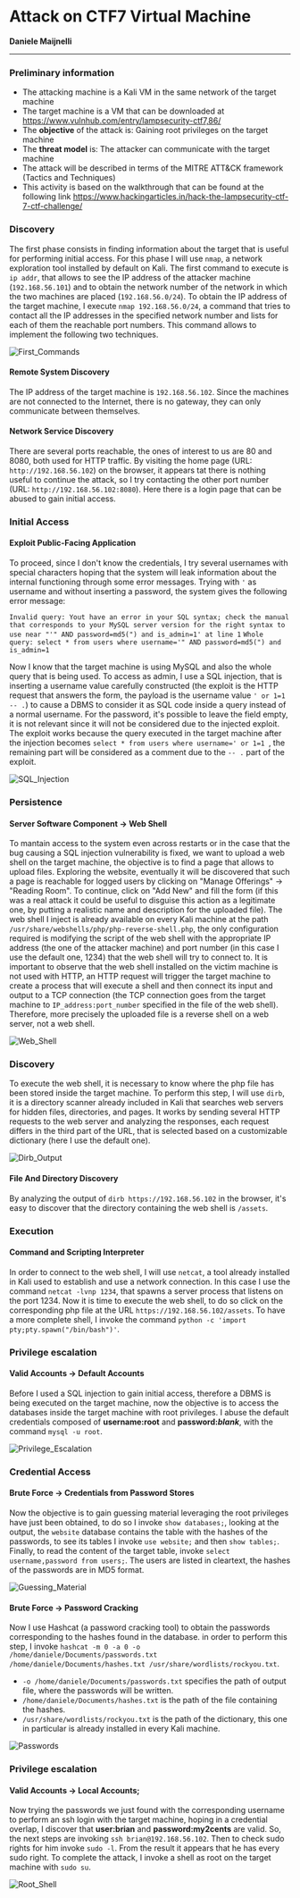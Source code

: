 # **Attack on CTF7 Virtual Machine**

**Daniele Maijnelli**

---


### **Preliminary information**

- The attacking machine is a Kali VM in the same network of the target machine
- The target machine is a VM that can be downloaded at https://www.vulnhub.com/entry/lampsecurity-ctf7,86/
- The **objective** of the attack is: Gaining root privileges on the target machine
- The **threat model** is: The attacker can communicate with the target machine
- The attack will be described in terms of the MITRE ATT&CK framework (Tactics and Techniques)
- This activity is based on the walkthrough that can be found at the following link
https://www.hackingarticles.in/hack-the-lampsecurity-ctf-7-ctf-challenge/

### **Discovery**

The first phase consists in finding information about the target that is useful for performing initial access. For this phase I will use `nmap`, a network exploration tool installed by default on Kali. The first command to execute is `ip addr`, that allows to see the IP address of the attacker machine (`192.168.56.101`) and to obtain the network number of the network in which the two machines are placed (`192.168.56.0/24`). To obtain the IP address of the target machine, I execute `nmap 192.168.56.0/24`, a command that tries to contact all the IP addresses in the specified network number and lists for each of them the reachable port numbers. This command allows to implement the following two techniques.

![First_Commands](Screen1.png)

#### Remote System Discovery 

The IP address of the target machine is `192.168.56.102`. Since the machines are not connected to the Internet, there is no gateway, they can only communicate between themselves.

#### Network Service Discovery

There are several ports reachable, the ones of interest to us are 80 and 8080, both used for HTTP traffic. By visiting the home page (URL: ```http://192.168.56.102```) on the browser, it appears tat there is nothing useful to continue the attack, so I try contacting the other port number (URL: `http://192.168.56.102:8080`). Here there is a login page that can be abused to gain initial access.

### **Initial Access**

#### Exploit Public-Facing Application
To proceed, since I don't know the credentials, I try several usernames with special characters hoping that the system will leak information about the internal functioning through some error messages. Trying with `'` as username and without inserting a password, the system gives the following error message:

`Invalid query: Yout have an error in your SQL syntax; check the manual that corresponds to your MySQL server version for the right syntax to use near "'" AND password=md5(") and is_admin=1' at line 1`
`Whole query: select * from users where username='" AND password=md5(") and is_admin=1`

Now I know that the target machine is using MySQL and also the whole query that is being used. To access as admin, I use a SQL injection, that is inserting a username value carefully constructed (the exploit is the HTTP request that answers the form, the payload is the username value `' or 1=1 -- .`) to cause a DBMS to consider it as SQL code inside a query instead of a normal username. For the password, it's possible to leave the field empty, it is not relevant since it will not be considered due to the injected exploit. The exploit works because the query executed in the target machine after the injection becomes `select * from users where username=' or 1=1 `, the remaining part will be considered as a comment due to the `-- .` part of the exploit.

![SQL_Injection](Screen2.png)

### **Persistence**

#### Server Software Component &rarr; Web Shell

To mantain access to the system even across restarts or in the case that the bug causing a SQL injection vulnerability is fixed, we want to upload a web shell on the target machine, the objective is to find a page that allows to upload files. Exploring the website, eventually it will be discovered that such a page is reachable for logged users by clicking on "Manage Offerings" &rarr; "Reading Room".
To continue, click on "Add New" and fill the form (if this was a real attack it could be useful to disguise this action as a legitimate one, by putting a realistic name and description for the uploaded file). The web shell I inject is already available on every Kali machine at the path `/usr/share/webshells/php/php-reverse-shell.php`, the only configuration required is modifying the script of the web shell with the appropriate IP address (the one of the attacker machine) and port number (in this case I use the default one, 1234) that the web shell will try to connect to.
It is important to observe that the web shell installed on the victim machine is not used with HTTP, an HTTP request will trigger the target machine to create a process that will execute a shell and then connect its input and output to a TCP connection (the TCP connection goes from the target machine to `IP_address:port_number` specified in the file of the web shell). Therefore, more precisely the uploaded file is a reverse shell on a web server, not a web shell. 

![Web_Shell](Screen3.png)

### **Discovery**

To execute the web shell, it is necessary to know where the php file has been stored inside the target machine. To perform this step, I will use `dirb`, it is a directory scanner already included in Kali that searches web servers for hidden files, directories, and pages. It works by sending several HTTP requests to the web server and analyzing the responses, each request differs in the third part of the URL, that is selected based on a customizable dictionary (here I use the default one). 

![Dirb_Output](Screen4.png)

#### File And Directory Discovery

By analyzing the output of `dirb https://192.168.56.102` in the browser, it's easy to discover that the directory containing the web shell is `/assets`. 

### **Execution**

#### Command and Scripting Interpreter

In order to connect to the web shell, I will use `netcat`, a tool already installed in Kali used to establish and use a network connection. In this case I use the command `netcat -lvnp 1234`, that spawns a server process that listens on the port 1234. Now it is time to execute the web shell, to do so click on the corresponding php file at the URL `https://192.168.56.102/assets`. To have a more complete shell, I invoke the command `python -c 'import pty;pty.spawn("/bin/bash")'`.

### **Privilege escalation**

#### Valid Accounts &rarr; Default Accounts

Before I used a SQL injection to gain initial access, therefore a DBMS is being executed on the target machine, now the objective is to access the databases inside the target machine with root privileges. I abuse the default credentials composed of **username:root** and **password:*blank***, with the command `mysql -u root`.

![Privilege_Escalation](Screen5.png)

### **Credential Access**

#### Brute Force &rarr; Credentials from Password Stores

Now the objective is to gain guessing material leveraging the root privileges have just been obtained, to do so I invoke `show databases;`, looking at the output, the `website` database contains the table with the hashes of the passwords, to see its tables I invoke `use website;` and then `show tables;`. Finally, to read the content of the target table, invoke `select username,password from users;`. The users are listed in cleartext, the hashes of the passwords are in MD5 format.

![Guessing_Material](Screen6.png)

#### Brute Force &rarr; Password Cracking

Now I use Hashcat (a password cracking tool) to obtain the passwords corresponding to the hashes found in the database. in order to perform this step, I invoke `hashcat -m 0 -a 0 -o /home/daniele/Documents/passwords.txt /home/daniele/Documents/hashes.txt /usr/share/wordlists/rockyou.txt`.

- `-o /home/daniele/Documents/passwords.txt` specifies the path of output file, where the passwords will be written.
- `/home/daniele/Documents/hashes.txt` is the path of the file containing the hashes.
- `/usr/share/wordlists/rockyou.txt` is the path of the dictionary, this one in particular is already installed in every Kali machine.

![Passwords](Screen7.png)

### **Privilege escalation**

#### Valid Accounts &rarr; Local Accounts;

Now trying the passwords we just found with the corresponding username to perform an ssh login with the target machine, hoping in a credential overlap, I discover that **user:brian** and **password:my2cents** are valid. So, the next steps are invoking `ssh brian@192.168.56.102`. Then to check sudo rights for him invoke `sudo -l`. From the result it appears that he has every sudo right. To complete the attack, I invoke a shell as root on the target machine with `sudo su`.

![Root_Shell](Screen8.png)